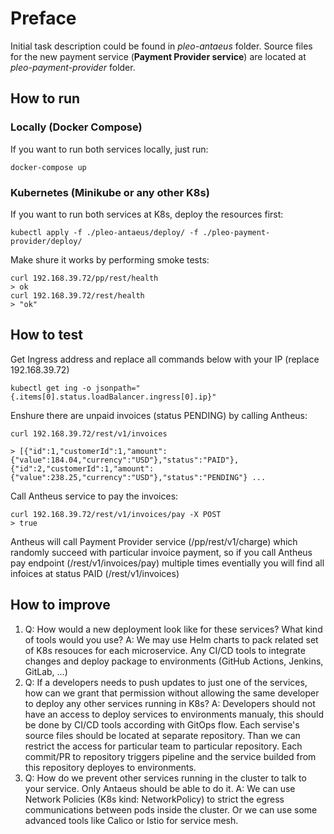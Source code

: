 # Preface
Initial task description could be found in *pleo-antaeus* folder.
Source files for the new payment service (**Payment Provider service**) are located at *pleo-payment-provider* folder.

## How to run

### Locally (Docker Compose)
If you want to run both services locally, just run:
```
docker-compose up
```
### Kubernetes (Minikube or any other K8s)
If you want to run both services at K8s, deploy the resources first:
```
kubectl apply -f ./pleo-antaeus/deploy/ -f ./pleo-payment-provider/deploy/
```
Make shure it works by performing smoke tests:
```
curl 192.168.39.72/pp/rest/health
> ok
curl 192.168.39.72/rest/health
> "ok"
```
## How to test
Get Ingress address and replace all commands below with your IP (replace 192.168.39.72)
```
kubectl get ing -o jsonpath="{.items[0].status.loadBalancer.ingress[0].ip}"
```

Enshure there are unpaid invoices (status PENDING) by calling Antheus:
```
curl 192.168.39.72/rest/v1/invoices

> [{"id":1,"customerId":1,"amount":{"value":184.04,"currency":"USD"},"status":"PAID"},{"id":2,"customerId":1,"amount":{"value":238.25,"currency":"USD"},"status":"PENDING"} ...
```
Call Antheus service to pay the invoices:
```
curl 192.168.39.72/rest/v1/invoices/pay -X POST
> true
```
Antheus will call Payment Provider service (/pp/rest/v1/charge) which randomly succeed with particular invoice payment, so if you call Antheus pay endpoint (/rest/v1/invoices/pay) multiple times eventially you will find all infoices at status PAID (/rest/v1/invoices)

## How to improve
1. Q: How would a new deployment look like for these services? What kind of tools would you use?
   A: We may use Helm charts to pack related set of K8s resouces for each microservice. Any CI/CD tools to integrate changes and deploy package to environments (GitHub Actions, Jenkins, GitLab, ...)
2. Q: If a developers needs to push updates to just one of the services, how can we grant that permission without allowing the same developer to deploy any other services running in K8s?
   A: Developers should not have an access to deploy services to environments manualy, this should be done by CI/CD tools according with GitOps flow. Each servise's source files should be located at separate repository. Than we can restrict the access for particular team to particular repository. Each commit/PR to repository triggers pipeline and the service builded from this repository deployes to environments.
3. Q: How do we prevent other services running in the cluster to talk to your service. Only Antaeus should be able to do it.
   A: We can use Network Policies (K8s kind: NetworkPolicy) to strict the egress communications between pods inside the cluster. Or we can use some advanced tools like Calico or Istio for service mesh.
